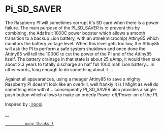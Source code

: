 # Pi_SD_SAVER
The Raspberry PI will sometimes corrupt it's SD card when there is a power failure. The main purpose of the PI_SD_SAVER is to  prevent this by combining, the Adafruit 1000C power booster which allows a smooth transition to a backup Lion battery, with an atmel(microchip) Attiny85 which monitors the battery voltage level. When this level gets too low, the Attiny85 will ask the PI to perform a safe system shutdown and once done the Attiny85 will tell the 1000C to cut the power of the PI and of the Attiny85 itself. The battery drainage in that state is about 25 uAmp, it would then take about 2.3 years to totally discharge an half full 1000 mah Lion battery... in other words, long enough to do something about it ...  

Against all appearances, using a meager Attiny85 to save a mighty Raspberry PI doesn't look like an overkill, well frankly it is !  Might as well do something else with it... consequently PI_SD_SAVER also provides a single push button which allows to make an orderly Power-off/Power-on of the PI.   
  
  
Inspired by :<a href="https://github.com/NeonHorizon/lipopi"> lipopi</a>  
             <a href="https://github.com/craic/pi_power">  
             ...  
             
             many thanks !

